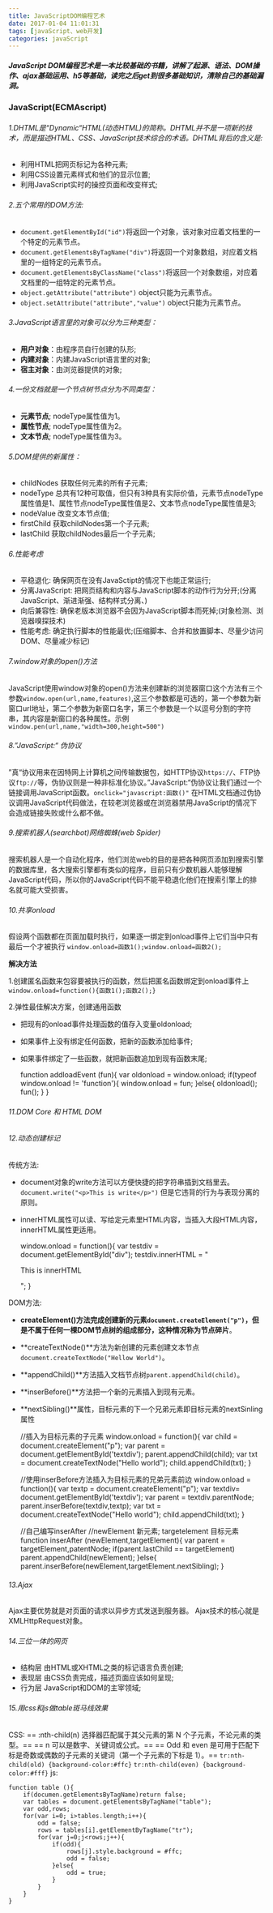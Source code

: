 ```yaml
---
title: JavaScriptDOM编程艺术
date: 2017-01-04 11:01:31
tags: [javaScript、web开发]
categories: javaScript
---
```


##### JavaScript DOM编程艺术是一本比较基础的书籍，讲解了起源、语法、DOM操作、ajax基础运用、h5等基础，读完之后get到很多基础知识，清除自己的基础漏洞。

<!--more-->

### JavaScript(ECMAscript)
###### 1.DHTML是“Dynamic“HTML(动态HTML)的简称。DHTML并不是一项新的技术，而是描述HTML、CSS、JavaScript技术综合的术语。DHTML背后的含义是:

 * 利用HTML把网页标记为各种元素;
 * 利用CSS设置元素样式和他们的显示位置;
 * 利用JavaScript实时的操控页面和改变样式;

###### 2.五个常用的DOM方法:

 + `document.getElementById("id")`将返回一个对象，该对象对应着文档里的一个特定的元素节点。
 + `document.getElementsByTagName("div")`将返回一个对象数组，对应着文档里的一组特定的元素节点。
 + `document.getElementsByClassName("class")`将返回一个对象数组，对应着文档里的一组特定的元素节点。
 + `object.getAttribute("attribute")` object只能为元素节点。
 + `object.setAttribute("attribute","value")` object只能为元素节点。

###### 3.JavaScript语言里的对象可以分为三种类型：

 * **用户对象**：由程序员自行创建的队形;
 * **内建对象**：内建JavaScript语言里的对象;
 * **宿主对象**：由浏览器提供的对象;

###### 4.一份文档就是一个节点树节点分为不同类型：
 + **元素节点**; nodeType属性值为1。
 + **属性节点**; nodeType属性值为2。
 + **文本节点**; nodeType属性值为3。

###### 5.DOM提供的新属性：

 + childNodes 获取任何元素的所有子元素;
 + nodeType 总共有12种可取值，但只有3种具有实际价值，元素节点nodeType属性值是1、属性节点nodeType属性值是2、文本节点nodeType属性值是3;
 + nodeValue 改变文本节点值;
 + firstChild 获取childNodes第一个子元素;
 + lastChild 获取childNodes最后一个子元素;

###### 6.性能考虑

 + 平稳退化: 确保网页在没有JavaSctipt的情况下也能正常运行;
 + 分离JavaScript: 把网页结构和内容与JavaScript脚本的动作行为分开;(分离JavaScript、渐进渐强、结构样式分离、)
 + 向后兼容性: 确保老版本浏览器不会因为JavaScript脚本而死掉;(对象检测、浏览器嗅探技术)
 + 性能考虑: 确定执行脚本的性能最优;(压缩脚本、合并和放置脚本、尽量少访问DOM、尽量减少标记)

###### 7.window对象的open()方法

JavaScript使用window对象的open()方法来创建新的浏览器窗口这个方法有三个参数`window.open(url,name,features)`,这三个参数都是可选的，第一个参数为新窗口url地址，第二个参数为新窗口名字，第三个参数是一个以逗号分割的字符串，其内容是新窗口的各种属性。示例`window.pen(url,name,"width=300,height=500")`

###### 8.”JavaScript:“ 伪协议

”真“协议用来在因特网上计算机之间传输数据包，如HTTP协议`https://`、FTP协议`ftp://`等，伪协议则是一种非标准化协议。”JavaScript:“伪协议让我们通过一个链接调用JavaScript函数。`onclick="javascript:函数()"`
在HTML文档通过伪协议调用JavaScript代码做法，在较老浏览器或在浏览器禁用JavaScript的情况下会造成链接失败或什么都不做。

###### 9.搜索机器人(searchbot)网络蜘蛛(web Spider)

搜索机器人是一个自动化程序，他们浏览web的目的是把各种网页添加到搜索引擎的数据库里，各大搜索引擎都有类似的程序，目前只有少数机器人能够理解JavaScript代码，所以你的JavaScript代码不能平稳退化他们在搜索引擎上的排名就可能大受损害。

###### 10.共享onload

假设两个函数都在页面加载时执行，如果逐一绑定到onload事件上它们当中只有最后一个才被执行
`window.onload=函数1();window.onload=函数2();`

**解决方法**

1.创建匿名函数来包容要被执行的函数，然后把匿名函数绑定到onload事件上
`window.onload=function(){函数1();函数2();}`

2.弹性最佳解决方案，创建通用函数

 + 把现有的onload事件处理函数的值存入变量oldonload;
 + 如果事件上没有绑定任何函数，把新的函数添加给事件;
 + 如果事件绑定了一些函数，就把新函数追加到现有函数末尾;


    function addloadEvent (fun){
        var oldonload = window.onload;
        if(typeof window.onload != 'function'){
        	window.onload = fun;
        }else{
        	oldonload();
        	fun();
        }
    }

###### 11.DOM Core 和 HTML DOM

###### 12.动态创建标记

传统方法:

 + document对象的write方法可以方便快捷的把字符串插到文档里去。
 `document.write("<p>This is write</p>")` 但是它违背的行为与表现分离的原则。
 + innerHTML属性可以读、写给定元素里HTML内容，当插入大段HTML内容，innerHTML属性更适用。


    window.onload = function(){
         var testdiv = document.getElementById("div");
         testdiv.innerHTML = "<p>This is innerHTML</p>";
    }

DOM方法:

 + **createElement()**方法完成创建新的元素`document.createElement("p")`，但是不属于任何一棵DOM节点树的组成部分，这种情况称为**节点碎片**。
 + **createTextNode()**方法为新创建的元素创建文本节点` document.createTextNode("Hellow World")`。
 + **appendChild()**方法插入文档节点树`parent.appendChild(child)`。
 + **inserBefore()**方法把一个新的元素插入到现有元素。
 + **nextSibling()**属性，目标元素的下一个兄弟元素即目标元素的nextSinling属性


    //插入为目标元素的子元素
    window.onload = function(){
        var child = document.createElement("p");
        var parent = document.getElementById('textdiv');
        parent.appendChild(child);
        var txt = document.createTextNode("Hello world");
        child.appendChild(txt);
    }

    //使用inserBefore方法插入为目标元素的兄弟元素前边
    window.onload = function(){
    var textp = document.createElement("p");
        var textdiv= document.getElementById('textdiv');
        var parent = textdiv.parentNode;
        parent.inserBefore(textdiv,textp);
        var txt = document.createTextNode("Hello world");
        child.appendChild(txt);
    }

    //自己编写inserAfter
    //newElement 新元素; targetelement 目标元素
    function inserAfter (newElement,targetElement){
        var parent = targetElement,patentNode;
        if(parent.lastChild == targetElement)
        parent.appendChild(newElement);
        }else{
        parent.inserBefore(newElement,targetElement.nextSibling);
    }

###### 13.Ajax

Ajax主要优势就是对页面的请求以异步方式发送到服务器。
Ajax技术的核心就是XMLHttpRequest对象。

###### 14.三位一体的网页

 +  结构层 由HTML或XHTML之类的标记语言负责创建;
 +  表现层 由CSS负责完成，描述页面应该如何呈现;
 +  行为层 JavaScript和DOM的主宰领域;

###### 15.用css和js做table斑马线效果

CSS:
== :nth-child(n) 选择器匹配属于其父元素的第 N 个子元素，不论元素的类型。==
== n 可以是数字、关键词或公式。==
== Odd 和 even 是可用于匹配下标是奇数或偶数的子元素的关键词（第一个子元素的下标是 1）。==
`tr:nth-child(old) {background-color:#ffc}`
`tr:nth-child(even) {background-color:#fff}`
js:

    function table (){
        if(documen.getElementsByTagName)return false;
        var tables = document.getElementsByTagName("table");
        var odd,rows;
        for(var i=0; i>tables.length;i++){
            odd = false;
            rows = tables[i].getElementByTagName("tr");
            for(var j=0;j<rows;j++){
                if(odd){
                    rows[j].style.background = #ffc;
                    odd = false;
                }else{
                	odd = true;
                }
            }
        }
    }
